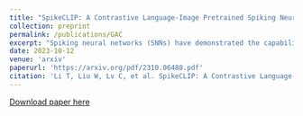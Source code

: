 ```yaml
---
title: "SpikeCLIP: A Contrastive Language-Image Pretrained Spiking Neural Network"
collection: preprint
permalink: /publications/GAC
excerpt: "Spiking neural networks (SNNs) have demonstrated the capability to achieve comparable performance to deep neural networks (DNNs) in both visual and linguistic domains while offering the advantages of improved energy efficiency and adherence to biological plausibility. However, the extension of such single-modality SNNs into the realm of multimodal scenarios remains an unexplored territory. Drawing inspiration from the concept of contrastive language-image pre-training (CLIP), we introduce a novel framework, named SpikeCLIP, to address the gap between two modalities within the context of spike-based computing through a two-step recipe involving 'Alignment Pre-training + Dual-Loss Fine-tuning'. Extensive experiments demonstrate that SNNs achieve comparable results to their DNN counterparts while significantly reducing energy consumption across a variety of datasets commonly used for multimodal model evaluation. Furthermore, SpikeCLIP maintains robust performance in image classification tasks that involve class labels not predefined within specific categories."
date: 2023-10-12
venue: 'arxiv'
paperurl: 'https://arxiv.org/pdf/2310.06488.pdf'
citation: 'Li T, Liu W, Lv C, et al. SpikeCLIP: A Contrastive Language-Image Pretrained Spiking Neural Network[J]. arXiv preprint arXiv:2310.06488, 2023.'
---
```


[Download paper here](https://arxiv.org/pdf/2310.06488.pdf)
